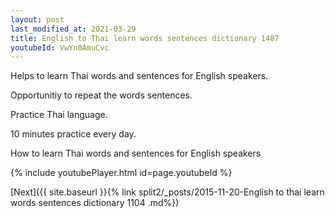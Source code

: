 ```yaml
---
layout: post
last_modified_at: 2021-03-29
title: English to Thai learn words sentences dictionary 1487 
youtubeId: VwYn0AmuCvc
---
```

 
 
Helps to learn Thai words and sentences for English speakers.

Opportunitiy to repeat the words sentences. 

Practice Thai language. 
 
10 minutes practice every day. 
 
How to learn Thai words and sentences for English speakers 
 
{% include youtubePlayer.html id=page.youtubeId %}
 
 
[Next]({{ site.baseurl }}{% link  split2/_posts/2015-11-20-English to thai learn words sentences dictionary 1104 .md%})
 
